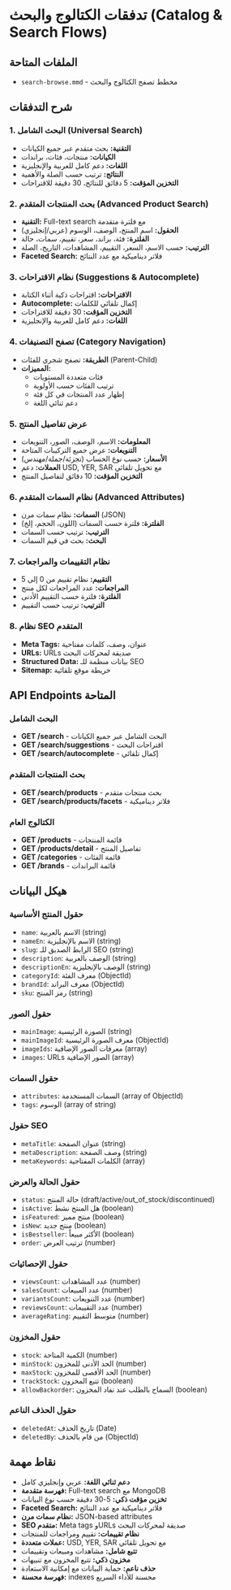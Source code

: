 # تدفقات الكتالوج والبحث (Catalog & Search Flows)

## الملفات المتاحة
- `search-browse.mmd` - مخطط تصفح الكتالوج والبحث

## شرح التدفقات

### 1. البحث الشامل (Universal Search)
- **التقنية:** بحث متقدم عبر جميع الكيانات
- **الكيانات:** منتجات، فئات، براندات
- **اللغات:** دعم كامل للعربية والإنجليزية
- **النتائج:** ترتيب حسب الصلة والأهمية
- **التخزين المؤقت:** 5 دقائق للنتائج، 30 دقيقة للاقتراحات

### 2. بحث المنتجات المتقدم (Advanced Product Search)
- **التقنية:** Full-text search مع فلترة متقدمة
- **الحقول:** اسم المنتج، الوصف، الوسوم (عربي/إنجليزي)
- **الفلترة:** فئة، براند، سعر، تقييم، سمات، حالة
- **الترتيب:** حسب الاسم، السعر، التقييم، المشاهدات، التاريخ، الصلة
- **Faceted Search:** فلاتر ديناميكية مع عدد النتائج

### 3. نظام الاقتراحات (Suggestions & Autocomplete)
- **الاقتراحات:** اقتراحات ذكية أثناء الكتابة
- **Autocomplete:** إكمال تلقائي للكلمات
- **التخزين المؤقت:** 30 دقيقة للاقتراحات
- **اللغات:** دعم كامل للعربية والإنجليزية

### 4. تصفح التصنيفات (Category Navigation)
- **الطريقة:** تصفح شجري للفئات (Parent-Child)
- **المميزات:** 
  - فئات متعددة المستويات
  - ترتيب الفئات حسب الأولوية
  - إظهار عدد المنتجات في كل فئة
  - دعم ثنائي اللغة

### 5. عرض تفاصيل المنتج
- **المعلومات:** الاسم، الوصف، الصور، التنويعات
- **التنويعات:** عرض جميع التركيبات المتاحة
- **الأسعار:** حسب نوع الحساب (تجزئة/جملة/مهندس)
- **العملات:** دعم USD, YER, SAR مع تحويل تلقائي
- **التخزين المؤقت:** 10 دقائق لتفاصيل المنتج

### 6. نظام السمات المتقدم (Advanced Attributes)
- **السمات:** نظام سمات مرن (JSON)
- **الفلترة:** فلترة حسب السمات (اللون، الحجم، إلخ)
- **الترتيب:** ترتيب حسب السمات
- **البحث:** بحث في قيم السمات

### 7. نظام التقييمات والمراجعات
- **التقييم:** نظام تقييم من 0 إلى 5
- **المراجعات:** عدد المراجعات لكل منتج
- **الفلترة:** فلترة حسب التقييم الأدنى
- **الترتيب:** ترتيب حسب التقييم

### 8. نظام SEO المتقدم
- **Meta Tags:** عنوان، وصف، كلمات مفتاحية
- **URLs:** URLs صديقة لمحركات البحث
- **Structured Data:** بيانات منظمة للـ SEO
- **Sitemap:** خريطة موقع تلقائية

## API Endpoints المتاحة

### البحث الشامل
- **GET /search** - البحث الشامل عبر جميع الكيانات
- **GET /search/suggestions** - اقتراحات البحث
- **GET /search/autocomplete** - إكمال تلقائي

### بحث المنتجات المتقدم
- **GET /search/products** - بحث منتجات متقدم
- **GET /search/products/facets** - فلاتر ديناميكية

### الكتالوج العام
- **GET /products** - قائمة المنتجات
- **GET /products/detail** - تفاصيل المنتج
- **GET /categories** - قائمة الفئات
- **GET /brands** - قائمة البراندات

## هيكل البيانات

### حقول المنتج الأساسية
- `name`: الاسم بالعربية (string)
- `nameEn`: الاسم بالإنجليزية (string)
- `slug`: الرابط الصديق للـ SEO (string)
- `description`: الوصف بالعربية (string)
- `descriptionEn`: الوصف بالإنجليزية (string)
- `categoryId`: معرف الفئة (ObjectId)
- `brandId`: معرف البراند (ObjectId)
- `sku`: رمز المنتج (string)

### حقول الصور
- `mainImage`: الصورة الرئيسية (string)
- `mainImageId`: معرف الصورة الرئيسية (ObjectId)
- `imageIds`: معرفات الصور الإضافية (array)
- `images`: URLs الصور الإضافية (array)

### حقول السمات
- `attributes`: السمات المستخدمة (array of ObjectId)
- `tags`: الوسوم (array of string)

### حقول SEO
- `metaTitle`: عنوان الصفحة (string)
- `metaDescription`: وصف الصفحة (string)
- `metaKeywords`: الكلمات المفتاحية (array)

### حقول الحالة والعرض
- `status`: حالة المنتج (draft/active/out_of_stock/discontinued)
- `isActive`: هل المنتج نشط (boolean)
- `isFeatured`: منتج مميز (boolean)
- `isNew`: منتج جديد (boolean)
- `isBestseller`: الأكثر مبيعاً (boolean)
- `order`: ترتيب العرض (number)

### حقول الإحصائيات
- `viewsCount`: عدد المشاهدات (number)
- `salesCount`: عدد المبيعات (number)
- `variantsCount`: عدد التنويعات (number)
- `reviewsCount`: عدد التقييمات (number)
- `averageRating`: متوسط التقييم (number)

### حقول المخزون
- `stock`: الكمية المتاحة (number)
- `minStock`: الحد الأدنى للمخزون (number)
- `maxStock`: الحد الأقصى للمخزون (number)
- `trackStock`: تتبع المخزون (boolean)
- `allowBackorder`: السماح بالطلب عند نفاد المخزون (boolean)

### حقول الحذف الناعم
- `deletedAt`: تاريخ الحذف (Date)
- `deletedBy`: من قام بالحذف (ObjectId)

## نقاط مهمة
- **دعم ثنائي اللغة:** عربي وإنجليزي كامل
- **فهرسة متقدمة:** Full-text search مع MongoDB
- **تخزين مؤقت ذكي:** 5-30 دقيقة حسب نوع البيانات
- **Faceted Search:** فلاتر ديناميكية مع عدد النتائج
- **نظام سمات مرن:** JSON-based attributes
- **SEO متقدم:** Meta tags وURLs صديقة لمحركات البحث
- **نظام تقييمات:** تقييم ومراجعات للمنتجات
- **عملات متعددة:** USD, YER, SAR مع تحويل تلقائي
- **تتبع شامل:** مشاهدات ومبيعات وتقييمات
- **مخزون ذكي:** تتبع المخزون مع تنبيهات
- **حذف ناعم:** حماية البيانات مع إمكانية الاستعادة
- **فهرسة محسنة:** indexes محسنة للأداء السريع
